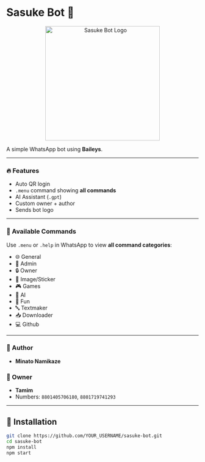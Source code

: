 # Sasuke Bot 🤖

<p align="center">
  <img src="https://i.imgur.com/gV4zFIR.jpg" alt="Sasuke Bot Logo" width="300"/>
</p>

A simple WhatsApp bot using **Baileys**.

---

### 🔥 Features
- Auto QR login
- `.menu` command showing **all commands**
- AI Assistant (`.gpt`)
- Custom owner + author
- Sends bot logo

---

### 📜 Available Commands
Use `.menu` or `.help` in WhatsApp to view **all command categories**:
- 🌐 General
- 👮 Admin
- 🔒 Owner
- 🎨 Image/Sticker
- 🎮 Games
- 🤖 AI
- 🎯 Fun
- 🔤 Textmaker
- 📥 Downloader
- 💻 Github

---

### 👤 Author
- **Minato Namikaze**

### 👑 Owner
- **Tamim**  
- Numbers: `8801405706180`, `8801719741293`

---

## 🚀 Installation
```bash
git clone https://github.com/YOUR_USERNAME/sasuke-bot.git
cd sasuke-bot
npm install
npm start
